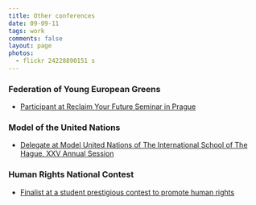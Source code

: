 ```yaml
---
title: Other conferences
date: 09-09-11
tags: work
comments: false
layout: page
photos:
  - flickr 24228890151 s
---
```


### Federation of Young European Greens
- [Participant at Reclaim Your Future Seminar in Prague](http://www.fyeg.org/news/reclaim-your-future-prague)


### Model of the United Nations
- [Delegate at Model United Nations of The International School of The Hague, XXV Annual Session](http://munish.nl/)

### Human Rights National Contest
- [Finalist at a student prestigious contest to promote human rights](http://www.olpcr.cz/)
